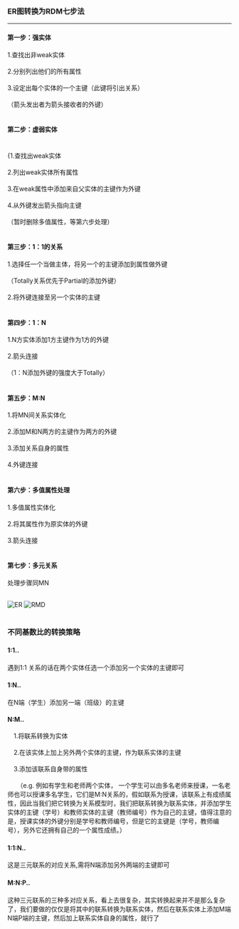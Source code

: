 ### ER图转换为RDM七步法　
***
#### 第一步：强实体　　　　　　　　　　　　　　　　　　　　　　　　　　　　　　　　　　　　　　　　　
1.查找出非weak实体 <br/><br/>
2.分别列出他们的所有属性 <br/><br/>
3.设定出每个实体的一个主键（此键将引出关系） <br/><br/>
（箭头发出者为箭头接收者的外键） <br/><br/>


#### 第二步：虚弱实体 　　　　　　　　　　　　　　　　　　　　　　　　　　　　　　　　　　
{1.查找出weak实体 <br/><br/>
2.列出weak实体所有属性 <br/><br/>
3.在weak属性中添加来自父实体的主键作为外键 <br/><br/>
4.从外键发出箭头指向主键 <br/><br/>
（暂时删除多值属性，等第六步处理） <br/><br/>

#### 第三步：1：1的关系
1.选择任一个当做主体，将另一个的主键添加到属性做外键 <br/><br/>
（Totally关系优先于Partial的添加外键） <br/><br/>
2.将外键连接至另一个实体的主键 <br/><br/>

#### 第四步：1：N 
1.N方实体添加1方主键作为1方的外键 <br/><br/>
2.箭头连接 <br/><br/>
（1：N添加外键的强度大于Totally） <br/><br/>

#### 第五步：M:N 
1.将MN间关系实体化 <br/><br/>
2.添加M和N两方的主键作为两方的外键 <br/><br/>
3.添加关系自身的属性 <br/><br/>
4.外键连接 <br/><br/>

#### 第六步：多值属性处理 
1.多值属性实体化 <br/><br/>
2.将其属性作为原实体的外键 <br/><br/>
3.箭头连接 <br/><br/>

#### 第七步：多元关系
处理步骤同MN <br/><br/>

![ER](https://i.loli.net/2019/09/24/RoHu32GdkjrcCMb.jpg)
![RMD](https://i.loli.net/2019/09/24/9oxhDvRAW3VbBum.jpg) <br/><br/>


### 不同基数比的转换策略
#### 1:1..　　
遇到1:1 关系的话在两个实体任选一个添加另一个实体的主键即可
#### 1:N..　　
在N端（学生）添加另一端（班级）的主键
#### N:M..
 　1.将联系转换为实体<br/><br/>
 　2.在该实体上加上另外两个实体的主键，作为联系实体的主键<br/><br/>
 　3.添加该联系自身带的属性<br/><br/>
 　　（e.g. 例如有学生和老师两个实体， 一个学生可以由多名老师来授课，一名老师也可以授课多名学生，它们是M:N关系的，假如联系为授课，该联系上有成绩属性，因此当我们把它转换为关系模型时，我们把联系转换为联系实体，并添加学生实体的主键（学号）和教师实体的主键（教师编号）作为自己的主键，值得注意的是，授课实体的外键分别是学号和教师编号，但是它的主键是（学号，教师编号），另外它还拥有自己的一个属性成绩。）
#### 1:1:N..　　
这是三元联系的对应关系,需将N端添加另外两端的主键即可
#### M:N:P..　　
这种三元联系的三种多对应关系，看上去很复杂，其实转换起来并不是那么复杂了，我们要做的仅仅是将其中的联系转换为联系实体，然后在联系实体上添加M端N端P端的主键，然后加上联系实体自身的属性，就行了
